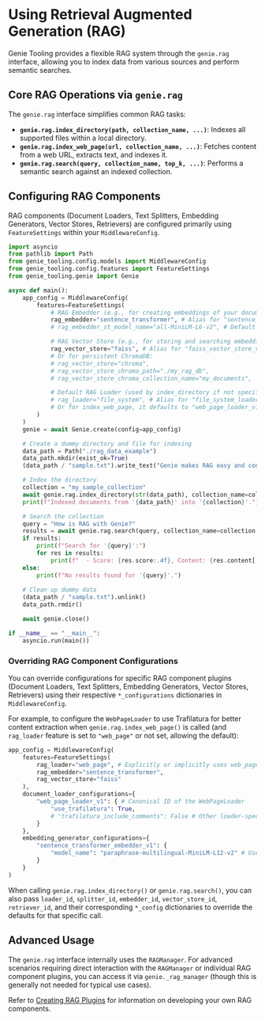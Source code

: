 # Using Retrieval Augmented Generation (RAG)

Genie Tooling provides a flexible RAG system through the `genie.rag` interface, allowing you to index data from various sources and perform semantic searches.

## Core RAG Operations via `genie.rag`

The `genie.rag` interface simplifies common RAG tasks:

*   **`genie.rag.index_directory(path, collection_name, ...)`**: Indexes all supported files within a local directory.
*   **`genie.rag.index_web_page(url, collection_name, ...)`**: Fetches content from a web URL, extracts text, and indexes it.
*   **`genie.rag.search(query, collection_name, top_k, ...)`**: Performs a semantic search against an indexed collection.

## Configuring RAG Components

RAG components (Document Loaders, Text Splitters, Embedding Generators, Vector Stores, Retrievers) are configured primarily using `FeatureSettings` within your `MiddlewareConfig`.

```python
import asyncio
from pathlib import Path
from genie_tooling.config.models import MiddlewareConfig
from genie_tooling.config.features import FeatureSettings
from genie_tooling.genie import Genie

async def main():
    app_config = MiddlewareConfig(
        features=FeatureSettings(
            # RAG Embedder (e.g., for creating embeddings of your documents)
            rag_embedder="sentence_transformer", # Alias for "sentence_transformer_embedder_v1"
            # rag_embedder_st_model_name="all-MiniLM-L6-v2", # Default ST model

            # RAG Vector Store (e.g., for storing and searching embeddings)
            rag_vector_store="faiss", # Alias for "faiss_vector_store_v1" (in-memory)
            # Or for persistent ChromaDB:
            # rag_vector_store="chroma",
            # rag_vector_store_chroma_path="./my_rag_db",
            # rag_vector_store_chroma_collection_name="my_documents",

            # Default RAG Loader (used by index_directory if not specified)
            # rag_loader="file_system", # Alias for "file_system_loader_v1" (default for index_directory)
            # Or for index_web_page, it defaults to "web_page_loader_v1" internally.
        )
    )
    genie = await Genie.create(config=app_config)

    # Create a dummy directory and file for indexing
    data_path = Path("./rag_data_example")
    data_path.mkdir(exist_ok=True)
    (data_path / "sample.txt").write_text("Genie makes RAG easy and configurable.")

    # Index the directory
    collection = "my_sample_collection"
    await genie.rag.index_directory(str(data_path), collection_name=collection)
    print(f"Indexed documents from '{data_path}' into '{collection}'.")

    # Search the collection
    query = "How is RAG with Genie?"
    results = await genie.rag.search(query, collection_name=collection, top_k=1)
    if results:
        print(f"Search for '{query}':")
        for res in results:
            print(f"  - Score: {res.score:.4f}, Content: {res.content[:100]}...")
    else:
        print(f"No results found for '{query}'.")
    
    # Clean up dummy data
    (data_path / "sample.txt").unlink()
    data_path.rmdir()

    await genie.close()

if __name__ == "__main__":
    asyncio.run(main())
```

### Overriding RAG Component Configurations

You can override configurations for specific RAG component plugins (Document Loaders, Text Splitters, Embedding Generators, Vector Stores, Retrievers) using their respective `*_configurations` dictionaries in `MiddlewareConfig`.

For example, to configure the `WebPageLoader` to use Trafilatura for better content extraction when `genie.rag.index_web_page()` is called (and `rag_loader` feature is set to `"web_page"` or not set, allowing the default):

```python
app_config = MiddlewareConfig(
    features=FeatureSettings(
        rag_loader="web_page", # Explicitly or implicitly uses web_page_loader_v1
        rag_embedder="sentence_transformer",
        rag_vector_store="faiss"
    ),
    document_loader_configurations={
        "web_page_loader_v1": { # Canonical ID of the WebPageLoader
            "use_trafilatura": True,
            # "trafilatura_include_comments": False # Other loader-specific settings
        }
    },
    embedding_generator_configurations={
        "sentence_transformer_embedder_v1": {
            "model_name": "paraphrase-multilingual-MiniLM-L12-v2" # Use a different ST model
        }
    }
)
```

When calling `genie.rag.index_directory()` or `genie.rag.search()`, you can also pass `loader_id`, `splitter_id`, `embedder_id`, `vector_store_id`, `retriever_id`, and their corresponding `*_config` dictionaries to override the defaults for that specific call.

## Advanced Usage

The `genie.rag` interface internally uses the `RAGManager`. For advanced scenarios requiring direct interaction with the `RAGManager` or individual RAG component plugins, you can access it via `genie._rag_manager` (though this is generally not needed for typical use cases).

Refer to [Creating RAG Plugins](creating_rag_plugins.md) for information on developing your own RAG components.

